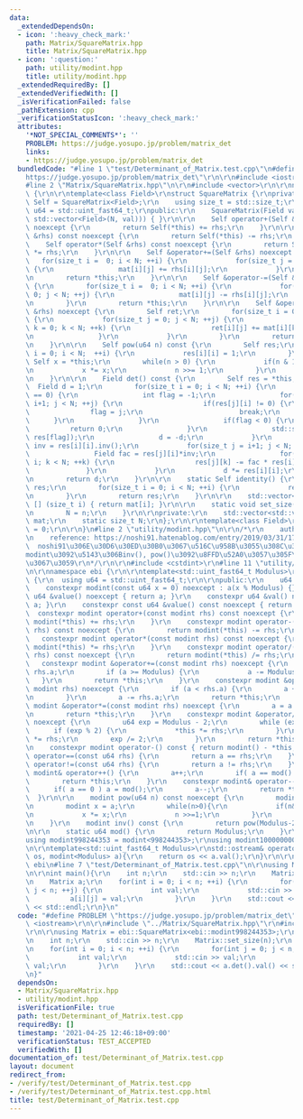 ```yaml
---
data:
  _extendedDependsOn:
  - icon: ':heavy_check_mark:'
    path: Matrix/SquareMatrix.hpp
    title: Matrix/SquareMatrix.hpp
  - icon: ':question:'
    path: utility/modint.hpp
    title: utility/modint.hpp
  _extendedRequiredBy: []
  _extendedVerifiedWith: []
  _isVerificationFailed: false
  _pathExtension: cpp
  _verificationStatusIcon: ':heavy_check_mark:'
  attributes:
    '*NOT_SPECIAL_COMMENTS*': ''
    PROBLEM: https://judge.yosupo.jp/problem/matrix_det
    links:
    - https://judge.yosupo.jp/problem/matrix_det
  bundledCode: "#line 1 \"test/Determinant_of_Matrix.test.cpp\"\n#define PROBLEM \"\
    https://judge.yosupo.jp/problem/matrix_det\"\r\n\r\n#include <iostream>\r\n\r\n\
    #line 2 \"Matrix/SquareMatrix.hpp\"\n\r\n#include <vector>\r\n\r\nnamespace ebi\
    \ {\r\n\r\ntemplate<class Field>\r\nstruct SquareMatrix {\r\nprivate:\r\n    using\
    \ Self = SquareMatrix<Field>;\r\n    using size_t = std::size_t;\r\n    using\
    \ u64 = std::uint_fast64_t;\r\npublic:\r\n    SquareMatrix(Field val = 0) : mat(std::vector(N,\
    \ std::vector<Field>(N, val))) { }\r\n\r\n    Self operator+(Self &rhs) const\
    \ noexcept {\r\n        return Self(*this) += rhs;\r\n    }\r\n\r\n    Self operator-(Self\
    \ &rhs) const noexcept {\r\n        return Self(*this) -= rhs;\r\n    }\r\n\r\n\
    \    Self operator*(Self &rhs) const noexcept {\r\n        return Self(*this)\
    \ *= rhs;\r\n    }\r\n\r\n    Self &operator+=(Self &rhs) noexcept {\r\n     \
    \   for(size_t i =  0; i < N; ++i) {\r\n            for(size_t j = 0; j < N; ++j)\
    \ {\r\n                mat[i][j] += rhs[i][j];\r\n            }\r\n        }\r\
    \n        return *this;\r\n    }\r\n\r\n    Self &operator-=(Self &rhs) noexcept\
    \ {\r\n        for(size_t i =  0; i < N; ++i) {\r\n            for(size_t j =\
    \ 0; j < N; ++j) {\r\n                mat[i][j] -= rhs[i][j];\r\n            }\r\
    \n        }\r\n        return *this;\r\n    }\r\n\r\n    Self &operator*=(Self\
    \ &rhs) noexcept {\r\n        Self ret;\r\n        for(size_t i = 0; i < N; ++i)\
    \ {\r\n            for(size_t j = 0; j < N; ++j) {\r\n                for(size_t\
    \ k = 0; k < N; ++k) {\r\n                    ret[i][j] += mat[i][k]*rhs[k][j];\r\
    \n                }\r\n            }\r\n        }\r\n        return *this = ret;\r\
    \n    }\r\n\r\n    Self pow(u64 n) const {\r\n        Self res;\r\n        for(size_t\
    \ i = 0; i < N;  ++i) {\r\n            res[i][i] = 1;\r\n        }\r\n       \
    \ Self x = *this;\r\n        while(n > 0) {\r\n            if(n & 1) res *= x;\r\
    \n            x *= x;\r\n            n >>= 1;\r\n        }\r\n        return res;\r\
    \n    }\r\n\r\n    Field det() const {\r\n        Self res = *this;\r\n      \
    \  Field d = 1;\r\n        for(size_t i = 0; i < N; ++i) {\r\n            if(res[i][i]\
    \ == 0) {\r\n                int flag = -1;\r\n                for(size_t j =\
    \ i+1; j < N; ++j) {\r\n                    if(res[j][i] != 0) {\r\n         \
    \               flag = j;\r\n                        break;\r\n              \
    \      }\r\n                }\r\n                if(flag < 0) {\r\n          \
    \          return 0;\r\n                }\r\n                std::swap(res[i],\
    \ res[flag]);\r\n                d = -d;\r\n            }\r\n            Field\
    \ inv = res[i][i].inv();\r\n            for(size_t j = i+1; j < N; ++j) {\r\n\
    \                Field fac = res[j][i]*inv;\r\n                for(size_t k =\
    \ i; k < N; ++k) {\r\n                    res[j][k] -= fac * res[i][k];\r\n  \
    \              }\r\n            }\r\n            d *= res[i][i];\r\n        }\r\
    \n        return d;\r\n    }\r\n\r\n    static Self identity() {\r\n        Self\
    \ res;\r\n        for(size_t i = 0; i < N; ++i) {\r\n            res[i][i] = 1;\r\
    \n        }\r\n        return res;\r\n    }\r\n\r\n    std::vector<Field> &operator\
    \ [] (size_t i) { return mat[i]; }\r\n\r\n    static void set_size(size_t n) {\r\
    \n        N = n;\r\n    }\r\n\r\nprivate:\r\n    std::vector<std::vector<Field>>\
    \ mat;\r\n    static size_t N;\r\n};\r\n\r\ntemplate<class Field>\r\nsize_t SquareMatrix<Field>::N\
    \ = 0;\r\n\r\n}\n#line 2 \"utility/modint.hpp\"\n\r\n/*\r\n    author: noshi91\r\
    \n    reference: https://noshi91.hatenablog.com/entry/2019/03/31/174006\r\n  \
    \  noshi91\u306E\u30D6\u30ED\u30B0\u3067\u516C\u958B\u3055\u308C\u3066\u3044\u308B\
    modint\u3092\u5143\u306Binv(), pow()\u3092\u8FFD\u52A0\u3057\u305F\u3082\u306E\
    \u3067\u3059\r\n*/\r\n\r\n#include <cstdint>\r\n#line 11 \"utility/modint.hpp\"\
    \n\r\nnamespace ebi {\r\n\r\ntemplate<std::uint_fast64_t Modulus>\r\nclass modint\
    \ {\r\n  using u64 = std::uint_fast64_t;\r\n\r\npublic:\r\n    u64 a;\r\n\r\n\
    \    constexpr modint(const u64 x = 0) noexcept : a(x % Modulus) {}\r\n    constexpr\
    \ u64 &value() noexcept { return a; }\r\n    constexpr u64 &val() noexcept { return\
    \ a; }\r\n    constexpr const u64 &value() const noexcept { return a; }\r\n  \
    \  constexpr modint operator+(const modint rhs) const noexcept {\r\n        return\
    \ modint(*this) += rhs;\r\n    }\r\n    constexpr modint operator-(const modint\
    \ rhs) const noexcept {\r\n        return modint(*this) -= rhs;\r\n    }\r\n \
    \   constexpr modint operator*(const modint rhs) const noexcept {\r\n        return\
    \ modint(*this) *= rhs;\r\n    }\r\n    constexpr modint operator/(const modint\
    \ rhs) const noexcept {\r\n        return modint(*this) /= rhs;\r\n    }\r\n \
    \   constexpr modint &operator+=(const modint rhs) noexcept {\r\n        a +=\
    \ rhs.a;\r\n        if (a >= Modulus) {\r\n            a -= Modulus;\r\n     \
    \   }\r\n        return *this;\r\n    }\r\n    constexpr modint &operator-=(const\
    \ modint rhs) noexcept {\r\n        if (a < rhs.a) {\r\n        a += Modulus;\r\
    \n        }\r\n        a -= rhs.a;\r\n        return *this;\r\n    }\r\n    constexpr\
    \ modint &operator*=(const modint rhs) noexcept {\r\n        a = a * rhs.a % Modulus;\r\
    \n        return *this;\r\n    }\r\n    constexpr modint &operator/=(modint rhs)\
    \ noexcept {\r\n        u64 exp = Modulus - 2;\r\n        while (exp) {\r\n  \
    \      if (exp % 2) {\r\n            *this *= rhs;\r\n        }\r\n        rhs\
    \ *= rhs;\r\n        exp /= 2;\r\n        }\r\n        return *this;\r\n    }\r\
    \n    constexpr modint operator-() const { return modint() - *this; }\r\n    bool\
    \ operator==(const u64 rhs) {\r\n        return a == rhs;\r\n    }\r\n    bool\
    \ operator!=(const u64 rhs) {\r\n        return a != rhs;\r\n    }\r\n    constexpr\
    \ modint& operator++() {\r\n        a++;\r\n        if( a == mod() ) a = 0;\r\n\
    \        return *this;\r\n    }\r\n    constexpr modint& operator--() {\r\n  \
    \      if( a == 0 ) a = mod();\r\n        a--;\r\n        return *this;\r\n  \
    \  }\r\n\r\n    modint pow(u64 n) const noexcept {\r\n        modint res = 1;\r\
    \n        modint x = a;\r\n        while(n>0){\r\n            if(n&1) res *= x;\r\
    \n            x *= x;\r\n            n >>=1;\r\n        }\r\n        return res;\r\
    \n    }\r\n    modint inv() const {\r\n        return pow(Modulus-2);\r\n    }\r\
    \n\r\n    static u64 mod() {\r\n        return Modulus;\r\n    }\r\n};\r\n\r\n\
    using modint998244353 = modint<998244353>;\r\nusing modint1000000007 = modint<1000000007>;\r\
    \n\r\ntemplate<std::uint_fast64_t Modulus>\r\nstd::ostream& operator<<(std::ostream&\
    \ os, modint<Modulus> a){\r\n    return os << a.val();\r\n}\r\n\r\n} // namespace\
    \ ebi\n#line 7 \"test/Determinant_of_Matrix.test.cpp\"\n\r\nusing Matrix = ebi::SquareMatrix<ebi::modint998244353>;\r\
    \n\r\nint main(){\r\n    int n;\r\n    std::cin >> n;\r\n    Matrix::set_size(n);\r\
    \n    Matrix a;\r\n    for(int i = 0; i < n; ++i) {\r\n        for(int j = 0;\
    \ j < n; ++j) {\r\n            int val;\r\n            std::cin >> val;\r\n  \
    \          a[i][j] = val;\r\n        }\r\n    }\r\n    std::cout << a.det().val()\
    \ << std::endl;\r\n}\n"
  code: "#define PROBLEM \"https://judge.yosupo.jp/problem/matrix_det\"\r\n\r\n#include\
    \ <iostream>\r\n\r\n#include \"../Matrix/SquareMatrix.hpp\"\r\n#include \"../utility/modint.hpp\"\
    \r\n\r\nusing Matrix = ebi::SquareMatrix<ebi::modint998244353>;\r\n\r\nint main(){\r\
    \n    int n;\r\n    std::cin >> n;\r\n    Matrix::set_size(n);\r\n    Matrix a;\r\
    \n    for(int i = 0; i < n; ++i) {\r\n        for(int j = 0; j < n; ++j) {\r\n\
    \            int val;\r\n            std::cin >> val;\r\n            a[i][j] =\
    \ val;\r\n        }\r\n    }\r\n    std::cout << a.det().val() << std::endl;\r\
    \n}"
  dependsOn:
  - Matrix/SquareMatrix.hpp
  - utility/modint.hpp
  isVerificationFile: true
  path: test/Determinant_of_Matrix.test.cpp
  requiredBy: []
  timestamp: '2021-04-25 12:46:18+09:00'
  verificationStatus: TEST_ACCEPTED
  verifiedWith: []
documentation_of: test/Determinant_of_Matrix.test.cpp
layout: document
redirect_from:
- /verify/test/Determinant_of_Matrix.test.cpp
- /verify/test/Determinant_of_Matrix.test.cpp.html
title: test/Determinant_of_Matrix.test.cpp
---
```

